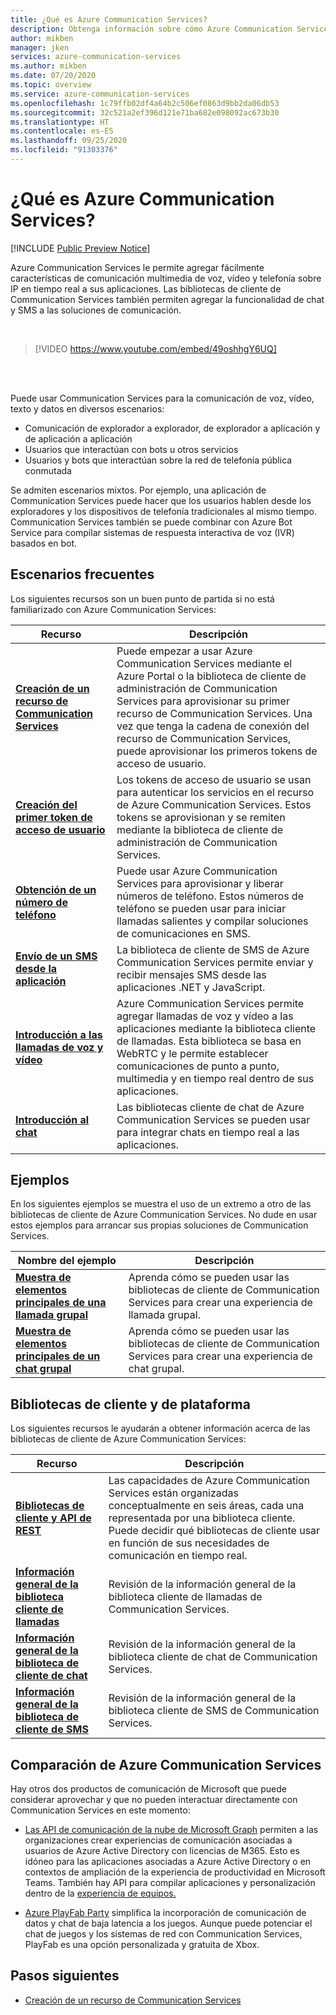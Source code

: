 ```yaml
---
title: ¿Qué es Azure Communication Services?
description: Obtenga información sobre cómo Azure Communication Services le ayuda a desarrollar experiencias de usuario enriquecidas con comunicaciones en tiempo real.
author: mikben
manager: jken
services: azure-communication-services
ms.author: mikben
ms.date: 07/20/2020
ms.topic: overview
ms.service: azure-communication-services
ms.openlocfilehash: 1c79ffb02df4a64b2c506ef0863d9bb2da06db53
ms.sourcegitcommit: 32c521a2ef396d121e71ba682e098092ac673b30
ms.translationtype: HT
ms.contentlocale: es-ES
ms.lasthandoff: 09/25/2020
ms.locfileid: "91303376"
---
```

# <a name="what-is-azure-communication-services"></a>¿Qué es Azure Communication Services?

[!INCLUDE [Public Preview Notice](./includes/public-preview-include.md)]

Azure Communication Services le permite agregar fácilmente características de comunicación multimedia de voz, vídeo y telefonía sobre IP en tiempo real a sus aplicaciones. Las bibliotecas de cliente de Communication Services también permiten agregar la funcionalidad de chat y SMS a las soluciones de comunicación.

<br>

> [!VIDEO https://www.youtube.com/embed/49oshhgY6UQ]

<br>
<br>

Puede usar Communication Services para la comunicación de voz, vídeo, texto y datos en diversos escenarios:

- Comunicación de explorador a explorador, de explorador a aplicación y de aplicación a aplicación
- Usuarios que interactúan con bots u otros servicios
- Usuarios y bots que interactúan sobre la red de telefonía pública conmutada

Se admiten escenarios mixtos. Por ejemplo, una aplicación de Communication Services puede hacer que los usuarios hablen desde los exploradores y los dispositivos de telefonía tradicionales al mismo tiempo. Communication Services también se puede combinar con Azure Bot Service para compilar sistemas de respuesta interactiva de voz (IVR) basados en bot.

## <a name="common-scenarios"></a>Escenarios frecuentes

Los siguientes recursos son un buen punto de partida si no está familiarizado con Azure Communication Services:
<br>

| Recurso                               |Descripción                           |
|---                                    |---                                   |
|**[Creación de un recurso de Communication Services](./quickstarts/create-communication-resource.md)**|Puede empezar a usar Azure Communication Services mediante el Azure Portal o la biblioteca de cliente de administración de Communication Services para aprovisionar su primer recurso de Communication Services. Una vez que tenga la cadena de conexión del recurso de Communication Services, puede aprovisionar los primeros tokens de acceso de usuario.|
|**[Creación del primer token de acceso de usuario](./quickstarts/access-tokens.md)**|Los tokens de acceso de usuario se usan para autenticar los servicios en el recurso de Azure Communication Services. Estos tokens se aprovisionan y se remiten mediante la biblioteca de cliente de administración de Communication Services.|
|**[Obtención de un número de teléfono](./quickstarts/telephony-sms/get-phone-number.md)**|Puede usar Azure Communication Services para aprovisionar y liberar números de teléfono. Estos números de teléfono se pueden usar para iniciar llamadas salientes y compilar soluciones de comunicaciones en SMS.|
|**[Envío de un SMS desde la aplicación](./quickstarts/telephony-sms/send.md)**|La biblioteca de cliente de SMS de Azure Communication Services permite enviar y recibir mensajes SMS desde las aplicaciones .NET y JavaScript.|
|**[Introducción a las llamadas de voz y vídeo](./quickstarts/voice-video-calling/getting-started-with-calling.md)**| Azure Communication Services permite agregar llamadas de voz y vídeo a las aplicaciones mediante la biblioteca cliente de llamadas. Esta biblioteca se basa en WebRTC y le permite establecer comunicaciones de punto a punto, multimedia y en tiempo real dentro de sus aplicaciones.|
|**[Introducción al chat](./quickstarts/chat/get-started.md)**|Las bibliotecas cliente de chat de Azure Communication Services se pueden usar para integrar chats en tiempo real a las aplicaciones.|


## <a name="samples"></a>Ejemplos

En los siguientes ejemplos se muestra el uso de un extremo a otro de las bibliotecas de cliente de Azure Communication Services. No dude en usar estos ejemplos para arrancar sus propias soluciones de Communication Services.
<br>

| Nombre del ejemplo                               | Descripción                           |
|---                                    |---                                   |
|**[Muestra de elementos principales de una llamada grupal](./samples/calling-hero-sample.md)**|Aprenda cómo se pueden usar las bibliotecas de cliente de Communication Services para crear una experiencia de llamada grupal.|
|**[Muestra de elementos principales de un chat grupal](./samples/chat-hero-sample.md)**|Aprenda cómo se pueden usar las bibliotecas de cliente de Communication Services para crear una experiencia de chat grupal.|


## <a name="platforms-and-client-libraries"></a>Bibliotecas de cliente y de plataforma

Los siguientes recursos le ayudarán a obtener información acerca de las bibliotecas de cliente de Azure Communication Services:

| Recurso                               | Descripción                           |
|---                                    |---                                   |
|**[Bibliotecas de cliente y API de REST](./concepts/sdk-options.md)**|Las capacidades de Azure Communication Services están organizadas conceptualmente en seis áreas, cada una representada por una biblioteca cliente. Puede decidir qué bibliotecas de cliente usar en función de sus necesidades de comunicación en tiempo real.|
|**[Información general de la biblioteca cliente de llamadas](./concepts/voice-video-calling/calling-sdk-features.md)**|Revisión de la información general de la biblioteca cliente de llamadas de Communication Services.|
|**[Información general de la biblioteca de cliente de chat](./concepts/chat/sdk-features.md)**|Revisión de la información general de la biblioteca cliente de chat de Communication Services.|
|**[Información general de la biblioteca de cliente de SMS](./concepts/telephony-sms/sdk-features.md)**|Revisión de la información general de la biblioteca cliente de SMS de Communication Services.|

## <a name="compare-azure-communication-services"></a>Comparación de Azure Communication Services

Hay otros dos productos de comunicación de Microsoft que puede considerar aprovechar y que no pueden interactuar directamente con Communication Services en este momento:

 - [Las API de comunicación de la nube de Microsoft Graph](https://docs.microsoft.com/graph/cloud-communications-concept-overview) permiten a las organizaciones crear experiencias de comunicación asociadas a usuarios de Azure Active Directory con licencias de M365. Esto es idóneo para las aplicaciones asociadas a Azure Active Directory o en contextos de ampliación de la experiencia de productividad en Microsoft Teams. También hay API para compilar aplicaciones y personalización dentro de la [experiencia de equipos.](https://docs.microsoft.com/microsoftteams/platform/?view=msteams-client-js-latest&preserve-view=true)

 - [Azure PlayFab Party](https://docs.microsoft.com/gaming/playfab/features/multiplayer/networking/) simplifica la incorporación de comunicación de datos y chat de baja latencia a los juegos. Aunque puede potenciar el chat de juegos y los sistemas de red con Communication Services, PlayFab es una opción personalizada y gratuita de Xbox.


## <a name="next-steps"></a>Pasos siguientes

 - [Creación de un recurso de Communication Services](./quickstarts/create-communication-resource.md)
